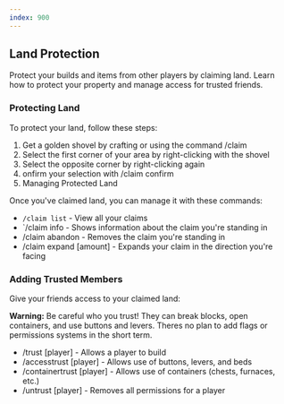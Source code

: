 ```yaml
---
index: 900
---
```


## Land Protection
Protect your builds and items from other players by claiming land. Learn how to protect your property and manage access for trusted friends.

### Protecting Land
To protect your land, follow these steps:

1. Get a golden shovel by crafting or using the command /claim
2. Select the first corner of your area by right-clicking with the shovel
3. Select the opposite corner by right-clicking again
4. onfirm your selection with /claim confirm
5. Managing Protected Land

Once you've claimed land, you can manage it with these commands:

- `/claim list` - View all your claims
- `/claim info - Shows information about the claim you're standing in
- /claim abandon - Removes the claim you're standing in
- /claim expand [amount] - Expands your claim in the direction you're facing

### Adding Trusted Members
Give your friends access to your claimed land:

**Warning:** Be careful who you trust! They can break blocks, open containers, and use buttons and levers.
Theres no plan to add flags or permissions systems in the short term.


- /trust [player] - Allows a player to build
- /accesstrust [player] - Allows use of buttons, levers, and beds
- /containertrust [player] - Allows use of containers (chests, furnaces, etc.)
- /untrust [player] - Removes all permissions for a player
